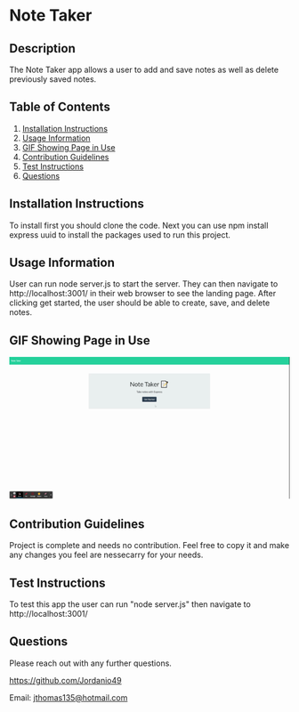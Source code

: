 
  # Note Taker
  
  ## Description
  The Note Taker app allows a user to add and save notes as well as delete previously saved notes.
  
  ## Table of Contents
  1. [Installation Instructions](#installation-instructions)
  2. [Usage Information](#usage-information)
  3. [GIF Showing Page in Use](#gif-showing-page-in-use)
  4. [Contribution Guidelines](#contribution-guidelines)
  5. [Test Instructions](#test-instructions)
  6. [Questions](#questions)
  
  ## Installation Instructions
  To install first you should clone the code. Next you can use npm install express uuid to install the packages used to run this project.

  ## Usage Information
  User can run node server.js to start the server. They can then navigate to http://localhost:3001/ in their web browser to see the landing page. After clicking get started, the user should be able to create, save, and delete notes.

  ## GIF Showing Page in Use
  ![](/public/assets/images/Note-Taker.gif)

  ## Contribution Guidelines
  Project is complete and needs no contribution. Feel free to copy it and make any changes you feel are nessecarry for your needs.

  ## Test Instructions
  To test this app the user can run "node server.js" then navigate to http://localhost:3001/

  ## Questions
  Please reach out with any further questions.

  https://github.com/Jordanio49

  Email: jthomas135@hotmail.com